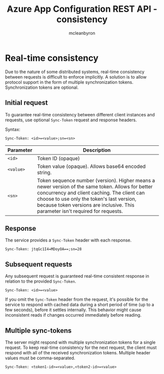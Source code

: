 ﻿---
title: Azure App Configuration REST API - consistency
description: Reference pages for ensuring real-time consistency by using the Azure App Configuration REST API
author: mcleanbyron
ms.author: mcleans
ms.service: azure-app-configuration
ms.topic: reference
ms.date: 08/17/2020
---


# Real-time consistency

Due to the nature of some distributed systems, real-time consistency between requests is difficult to enforce implicitly. A solution is to allow protocol support in the form of multiple synchronization tokens. Synchronization tokens are optional.

## Initial request

To guarantee real-time consistency between different client instances and requests, use optional `Sync-Token` request and response headers.

Syntax:

```http
Sync-Token: <id>=<value>;sn=<sn>
```

|Parameter|Description|
|--|--|
| `<id>` | Token ID (opaque) |
| `<value>` | Token value  (opaque). Allows base64 encoded string. |
| `<sn>` | Token sequence number (version). Higher means a newer version of the same token. Allows for better concurrency and client caching. The client can choose to use only the token's last version, because token versions are inclusive. This parameter isn't required for requests. |

## Response

The service provides a `Sync-Token` header with each response.

```http
Sync-Token: jtqGc1I4=MDoyOA==;sn=28
```

## Subsequent requests

Any subsequent request is guaranteed real-time consistent response in relation to the provided `Sync-Token`.

```http
Sync-Token: <id>=<value>
```

If you omit the `Sync-Token` header from the request, it's possible for the service to respond with cached data during a short period of time (up to a few seconds), before it settles internally. This behavior might cause inconsistent reads if changes occurred immediately before reading.

## Multiple sync-tokens

The server might respond with multiple synchronization tokens for a single request. To keep real-time consistency for the next request, the client must respond with all of the received synchronization tokens. Multiple header values must be comma-separated.

```http
Sync-Token: <token1-id>=<value>,<token2-id>=<value>
```
